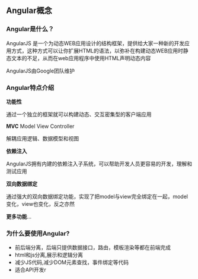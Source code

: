 ## Angular概念

### Angular是什么？

AngularJS 是一个为动态WEB应用设计的结构框架，提供给大家一种新的开发应用方式，这种方式可以让你扩展HTML的语法，以弥补在构建动态WEB应用时静态文本的不足，从而在web应用程序中使用HTML声明动态内容

AngularJS由Google团队维护



### Angular特点介绍

**功能性** 

通过一个独立的框架就可以构建动态、交互密集型的客户端应用

**MVC** Model View Controller

 解耦应用逻辑、数据模型和视图

**依赖注入**

 AngularJS拥有内建的依赖注入子系统，可以帮助开发人员更容易的开发，理解和测试应用

**双向数据绑定**

通过强大的双向数据绑定功能，实现了把model与view完全绑定在一起，model变化，view也变化，反之亦然

**更多功能**...



### 为什么要使用Angular?

- 前后端分离，后端只提供数据接口，路由，模板渲染等都在前端完成
- html和js分离,展示和逻辑分离
- 减少JS代码,减少DOM元素查找，事件绑定等代码
- 适合API开发r

